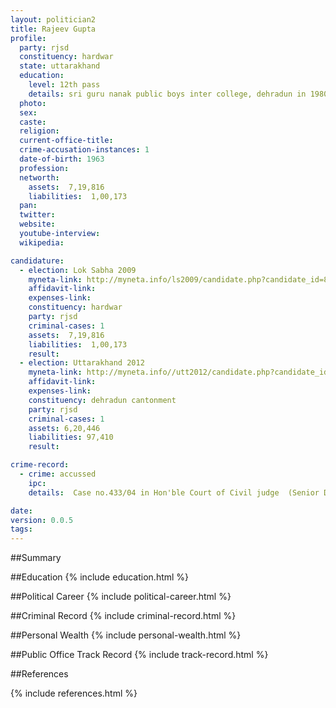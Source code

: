 ```yaml
---
layout: politician2
title: Rajeev Gupta
profile: 
  party: rjsd
  constituency: hardwar
  state: uttarakhand
  education: 
    level: 12th pass
    details: sri guru nanak public boys inter college, dehradun in 1980
  photo: 
  sex: 
  caste: 
  religion: 
  current-office-title: 
  crime-accusation-instances: 1
  date-of-birth: 1963
  profession: 
  networth: 
    assets:  7,19,816
    liabilities:  1,00,173
  pan: 
  twitter: 
  website: 
  youtube-interview: 
  wikipedia: 

candidature: 
  - election: Lok Sabha 2009
    myneta-link: http://myneta.info/ls2009/candidate.php?candidate_id=8283
    affidavit-link: 
    expenses-link: 
    constituency: hardwar 
    party: rjsd
    criminal-cases: 1
    assets:  7,19,816
    liabilities:  1,00,173
    result:  
  - election: Uttarakhand 2012
    myneta-link: http://myneta.info//utt2012/candidate.php?candidate_id=413
    affidavit-link: 
    expenses-link: 
    constituency: dehradun cantonment 
    party: rjsd
    criminal-cases: 1
    assets: 6,20,446
    liabilities: 97,410
    result:  

crime-record: 
  - crime: accussed
    ipc: 
    details:  Case no.433/04 in Hon'ble Court of Civil judge  (Senior Div.) Dehradun, Civil Contumpt Mathur  

date: 
version: 0.0.5
tags: 
---
```

##Summary


##Education
{% include education.html %}


##Political Career
{% include political-career.html %}


##Criminal Record
{% include criminal-record.html %}


##Personal Wealth
{% include personal-wealth.html %}


##Public Office Track Record
{% include track-record.html %}


##References


{% include references.html %}